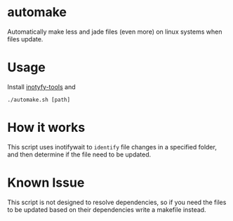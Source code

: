 automake
========

Automatically make less and jade files (even more) on linux systems when files update.

Usage
=====

Install [inotyfy-tools](https://github.com/rvoicilas/inotify-tools/wiki/) and

    ./automake.sh [path]

How it works
============

This script uses inotifywait to `identify` file changes in a specified folder, and
then determine if the file need to be updated.


Known Issue
===========

This script is not designed to resolve dependencies, so if you need the files to
be updated based on their dependencies write a makefile instead.

